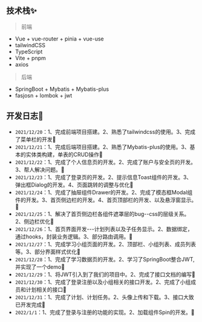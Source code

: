 ## 技术栈✨
> 前端
* Vue + vue-router + pinia + vue-use
* tailwindCSS
* TypeScript
* Vite + pnpm
* axios
> 后端
* SpringBoot + Mybatis + Mybatis-plus
* fasjosn + lombok + jwt
## 开发日志🔧
* `2021/12/20`：1、完成前端项目搭建。2、熟悉了tailwindcss的使用。3、完成了菜单栏的开发🍖
* `2021/12/21`：1、完成后端项目搭建。2、熟悉了Mybatis-plus的使用。3、基本的实体类构建，单表的CRUD操作🍖
* `2021/12/22`：1、完成了个人信息页的开发。2、完成了账户与安全页的开发。3、帮人解决问题。🍖
* `2021/12/23`：1、完成了登录页的开发。2、提示信息Toast组件的开发。3、弹出框Dialog的开发。4、页面跳转的调整与优化🍖
* `2021/12/24`：1、完成了抽屉组件Drawer的开发。2、完成了模态框Modal组件的开发。3、首页侧边栏的开发。4、首页顶部栏的开发、以及悬浮窗显示。🍖
* `2021/12/25`：1、解决了首页侧边栏各组件遮罩层的bug--css的层级关系。2、侧边栏优化🍖
* `2021/12/26`：1、首页界面开发---计划列表以及子任务显示。2、数据绑定，通过hooks，封装业务逻辑。3、部分路由调用。🍖
* `2021/12/27`：1、完成学习小组页面的开发。2、顶部栏、小组列表、成员列表等。3、部分界面样式优化🍖
* `2021/12/28`：1、完成了学习数据页的开发。2、学习了SpringBoot整合JWT,并实现了一个demo🍖
* `2021/12/29`：1、将JWT引入到了我们的项目中。2、完成了接口文档的编写🍖
* `2021/12/30`：1、完成了登录注册以及小组相关的接口开发。2、完成了小组成员和计划相关的接口🍖
* `2021/12/31`：1、完成了计划、计划任务。2、头像上传和下载。3、接口大致已开发完成🍖
* `2022/1/1`：1、完成了登录与注册的功能的实现。2、加载组件Spin的开发。🍖